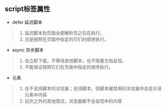 ## script标签属性
* defer 延迟脚本
>1. 延迟脚本到页面全部解析完之后在执行。
>2. 总是按照在页面中指定的它们的顺序执行。

* async 异步脚本
>1. 会立即下载，不等待其他脚本，也不阻塞文档呈现。
>2. 不能保证按照它们在页面中指定的顺序执行。

* <noscript></noscript>元素
>1. 在不支持脚本的浏览器；支持脚本，但脚本被禁用的浏览器中会显示该元素中内容
>2. 初次之外的其他情况，浏览器都不会呈现<noscript>中的内容